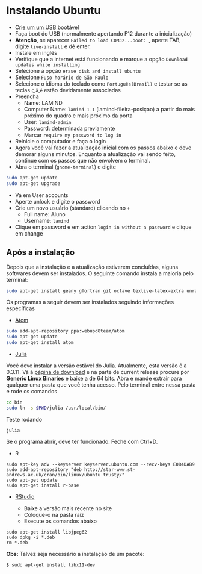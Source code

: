 # Instalando Ubuntu

  - [Crie um um USB bootável](usb.md)
  - Faça boot do USB (normalmente apertando F12 durante a inicialização)
  - **Atenção**, se aparecer `Failed to load COM32...boot: `, aperte TAB, digite
   `live-install` e dê enter.
  - Instale em inglês
  - Verifique que a internet está funcionando e marque a opção `Download updates
   while installing`
  - Selecione a opção `erase disk and install ubuntu`
  - Selecione `Fuso horário de São Paulo`
  - Selecione o idioma do teclado como `Português(Brasil)` e testar se as teclas
   `ç`,`ã`,`é` estão devidamente associadas
  - Preencha
    - Name: LAMIND
    - Computer Name: `lamind-1-1` (lamind-fileira-posiçao) a partir do mais
    próximo do quadro e mais próximo da porta
    - User: `lamind-admin`
    - Password: determinada previamente
    - Marcar `require my password to log in`
  - Reinicie o computador e faça o login
  - Agora você vai fazer a atualização inicial com os passos abaixo
  e deve demorar alguns minutos.
  Enquanto a atualização vai sendo feito, continue com os passos que não
  envolvem o terminal.
  - Abra o terminal (`gnome-terminal`) e digite
````bash
sudo apt-get update
sudo apt-get upgrade
````
  - Vá em User accounts
  - Aperte unlock e digite o password
  - Crie um novo usuário (standard) clicando no `+`
    - Full name: Aluno
    - Username: `lamind`
  - Clique em password e em action `login in without a password` e clique em
  change

## Após a instalação

Depois que a instalação e a atualização estiverem concluídas, alguns
softwares devem ser instalados. O seguinte comando instala a maioria pelo
terminal:
````bash
sudo apt-get install geany gfortran git octave texlive-latex-extra unrar vim
````
Os programas a seguir devem ser instalados seguindo informações específicas
  - [Atom](https://atom.io)
````bash
sudo add-apt-repository ppa:webupd8team/atom
sudo apt-get update
sudo apt-get install atom
````
  - [Julia](https://julialang.org)

Você deve instalar a versâo estãvel do Julia. Atualmente, esta versão ẽ a 0.3.11.
Vá à [página de download](http://julialang.org/downloads/) e na parte de current
release procure por **Generic Linux Binaries** e baixe a de 64 bits. Abra e mande
extrair para qualquer uma pasta que você tenha acesso. Pelo terminal entre nessa
pasta e rode os comandos
````bash
cd bin
sudo ln -s $PWD/julia /usr/local/bin/
````
Teste rodando
````
julia
````
Se o programa abrir, deve ter funcionado. Feche com Ctrl+D.

  - R

  ````
  sudo apt-key adv --keyserver keyserver.ubuntu.com --recv-keys E084DAB9
sudo add-apt-repository "deb http://star-www.st-andrews.ac.uk/cran/bin/linux/ubuntu trusty/"
sudo apt-get update
sudo apt-get install r-base
  ````
  - [RStudio](https://download1.rstudio.org)

    - Baixe a versão mais recente no site
    - Coloque-o na pasta raiz
    - Execute os comandos abaixo
  ````
  sudo apt-get install libjpeg62
  sudo dpkg -i *.deb
  rm *.deb
  ````

  **Obs:** Talvez seja necessário a instalação de um pacote:
   ````
   $ sudo apt-get install libx11-dev
  ````
